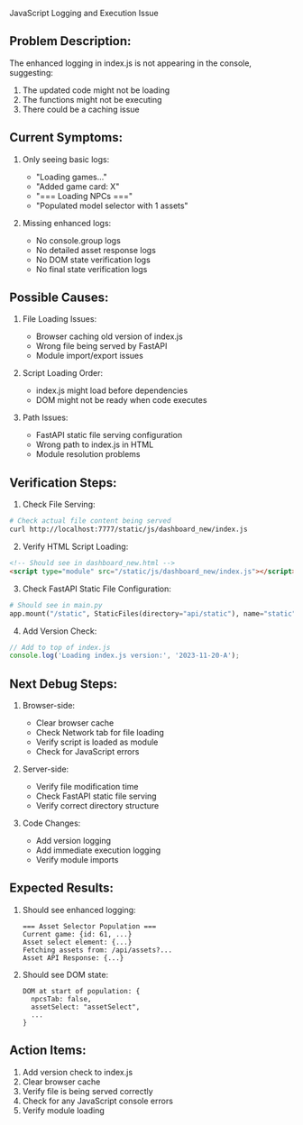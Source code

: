 JavaScript Logging and Execution Issue

Problem Description:
------------------
The enhanced logging in index.js is not appearing in the console, suggesting:
1. The updated code might not be loading
2. The functions might not be executing
3. There could be a caching issue

Current Symptoms:
---------------
1. Only seeing basic logs:
   - "Loading games..."
   - "Added game card: X"
   - "=== Loading NPCs ==="
   - "Populated model selector with 1 assets"

2. Missing enhanced logs:
   - No console.group logs
   - No detailed asset response logs
   - No DOM state verification logs
   - No final state verification logs

Possible Causes:
--------------
1. File Loading Issues:
   - Browser caching old version of index.js
   - Wrong file being served by FastAPI
   - Module import/export issues

2. Script Loading Order:
   - index.js might load before dependencies
   - DOM might not be ready when code executes

3. Path Issues:
   - FastAPI static file serving configuration
   - Wrong path to index.js in HTML
   - Module resolution problems

Verification Steps:
-----------------
1. Check File Serving:
```bash
# Check actual file content being served
curl http://localhost:7777/static/js/dashboard_new/index.js
```

2. Verify HTML Script Loading:
```html
<!-- Should see in dashboard_new.html -->
<script type="module" src="/static/js/dashboard_new/index.js"></script>
```

3. Check FastAPI Static File Configuration:
```python
# Should see in main.py
app.mount("/static", StaticFiles(directory="api/static"), name="static")
```

4. Add Version Check:
```javascript
// Add to top of index.js
console.log('Loading index.js version:', '2023-11-20-A');
```

Next Debug Steps:
---------------
1. Browser-side:
   - Clear browser cache
   - Check Network tab for file loading
   - Verify script is loaded as module
   - Check for JavaScript errors

2. Server-side:
   - Verify file modification time
   - Check FastAPI static file serving
   - Verify correct directory structure

3. Code Changes:
   - Add version logging
   - Add immediate execution logging
   - Verify module imports

Expected Results:
---------------
1. Should see enhanced logging:
   ```
   === Asset Selector Population ===
   Current game: {id: 61, ...}
   Asset select element: {...}
   Fetching assets from: /api/assets?...
   Asset API Response: {...}
   ```

2. Should see DOM state:
   ```
   DOM at start of population: {
     npcsTab: false,
     assetSelect: "assetSelect",
     ...
   }
   ```

Action Items:
-----------
1. Add version check to index.js
2. Clear browser cache
3. Verify file is being served correctly
4. Check for any JavaScript console errors
5. Verify module loading

